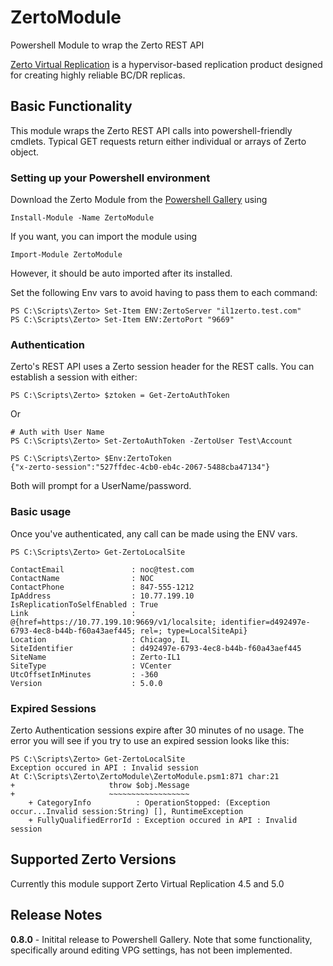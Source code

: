 # ZertoModule

Powershell Module to wrap the Zerto REST API 

[Zerto Virtual Replication](http://www.zerto.com/) is a hypervisor-based replication product 
designed for creating highly reliable BC/DR replicas.   


## Basic Functionality
This module wraps the  Zerto REST API calls into powershell-friendly cmdlets.  Typical GET requests
return either individual or arrays of Zerto object.

### Setting up your Powershell environment
Download the Zerto Module from the [Powershell Gallery](https://www.powershellgallery.com/) using

    Install-Module -Name ZertoModule 

If you want, you can import the module using  

    Import-Module ZertoModule

However, it should be auto imported after its installed.

Set the following Env vars to avoid having to pass them to each command:

    PS C:\Scripts\Zerto> Set-Item ENV:ZertoServer "il1zerto.test.com" 
    PS C:\Scripts\Zerto> Set-Item ENV:ZertoPort "9669" 



### Authentication
Zerto's REST API uses a Zerto session header for the REST calls.  You can establish a session with either:

    PS C:\Scripts\Zerto> $ztoken = Get-ZertoAuthToken
Or 

    # Auth with User Name
    PS C:\Scripts\Zerto> Set-ZertoAuthToken -ZertoUser Test\Account

    PS C:\Scripts\Zerto> $Env:ZertoToken
    {"x-zerto-session":"527ffdec-4cb0-eb4c-2067-5488cba47134"}

Both will prompt for a UserName/password.

### Basic usage
Once you've authenticated, any call can be made using the ENV vars.   
    
    PS C:\Scripts\Zerto> Get-ZertoLocalSite
    
    ContactEmail               : noc@test.com
    ContactName                : NOC
    ContactPhone               : 847-555-1212
    IpAddress                  : 10.77.199.10
    IsReplicationToSelfEnabled : True
    Link                       : @{href=https://10.77.199.10:9669/v1/localsite; identifier=d492497e-6793-4ec8-b44b-f60a43aef445; rel=; type=LocalSiteApi}
    Location                   : Chicago, IL
    SiteIdentifier             : d492497e-6793-4ec8-b44b-f60a43aef445
    SiteName                   : Zerto-IL1
    SiteType                   : VCenter
    UtcOffsetInMinutes         : -360
    Version                    : 5.0.0
    
### Expired Sessions
Zerto Authentication sessions expire after 30 minutes of no usage.  The error you will see if you try 
to use an expired session looks like this:

    PS C:\Scripts\Zerto> Get-ZertoLocalSite
    Exception occured in API : Invalid session
    At C:\Scripts\Zerto\ZertoModule\ZertoModule.psm1:871 char:21
    +                     throw $obj.Message
    +                     ~~~~~~~~~~~~~~~~~~
        + CategoryInfo          : OperationStopped: (Exception occur...Invalid session:String) [], RuntimeException
        + FullyQualifiedErrorId : Exception occured in API : Invalid session
  


## Supported Zerto Versions

Currently this module support Zerto Virtual Replication 4.5 and 5.0


## Release Notes

**0.8.0** - Initital release to Powershell Gallery.  Note that some functionality, 
specifically around editing VPG settings, has not been implemented.

